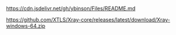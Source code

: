 https://cdn.jsdelivr.net/gh/ybinson/Files/README.md

https://github.com/XTLS/Xray-core/releases/latest/download/Xray-windows-64.zip
